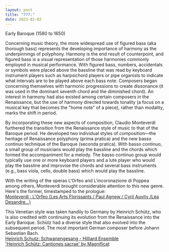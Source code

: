 ```yaml
---
layout: post
title: "777:"
date: 2023-02-02
---
```


Early Baroque (1580 to 1650\)

Concerning music theory, the more widespread use of figured bass (aka thorough bass) represents the developing importance of harmony as the underpinnings of polyphony. Harmony is the end result of counterpoint, and figured bass is a visual representation of those harmonies commonly employed in musical performance. With figured bass, numbers, accidentals or symbols were placed above the bassline that was read by keyboard instrument players such as harpsichord players or pipe organists to indicate what intervals are to be played above each bass note. Composers began concerning themselves with harmonic progressions to create dissonance (it was used in the dominant seventh chord and the diminished chord). An interest in harmony had also existed among certain composers in the Renaissance, but the use of harmony directed towards tonality (a focus on a musical key that becomes the "home note" of a piece), rather than modality, marks the shift in period.

By incorporating these new aspects of composition, Claudio Monteverdi furthered the transition from the Renaissance style of music to that of the Baroque period. He developed two individual styles of composition—the heritage of Renaissance polyphony (prima pratica) and the new basso continuo technique of the Baroque (seconda pratica). With basso continuo, a small group of musicians would play the bassline and the chords which formed the accompaniment for a melody. The basso continuo group would typically use one or more keyboard players and a lute player who would play the bassline and improvise the chords and several bass instruments (e.g., bass viola, cello, double bass) which would play the bassline.

With the writing of the operas L'Orfeo and L'incoronazione di Poppea among others, Monteverdi brought considerable attention to this new genre. Here's the former, timestamped to the prologue:  
[Monteverdi : L'Orfeo (Les Arts Florissants / Paul Agnew / Cyril Auvity /Léa Desandre...)](https://youtu.be/pYUGVnfwDcE?t=201)  
	 

This Venetian style was taken handily to Germany by Heinrich Schütz, who is also credited with continuing its evolution from the Renaissance into the Early Baroque. Schütz had a diverse style that also evolved into the subsequent period. The most important German composer before Johann Sebastian Bach.  
[Heinrich Schutz: Schwanengesang \- Hilliard Ensemble](https://youtu.be/neSRx-biZbs)  
['Heinrich Schütz: Cantiones sacrae' by Magnificat](https://youtu.be/1RSosEIoC3w)
